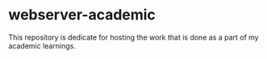 # webserver-academic
This repository is dedicate for hosting the work that is done as a part of my academic learnings.
